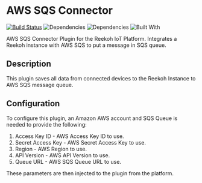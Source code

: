 # AWS SQS Connector
[![Build Status](https://travis-ci.org/Reekoh/sqs-connector.svg)](https://travis-ci.org/Reekoh/sqs-connector)
![Dependencies](https://img.shields.io/david/Reekoh/sqs-connector.svg)
![Dependencies](https://img.shields.io/david/dev/Reekoh/sqs-connector.svg)
![Built With](https://img.shields.io/badge/built%20with-gulp-red.svg)

AWS SQS Connector Plugin for the Reekoh IoT Platform. Integrates a Reekoh instance with AWS SQS to put a message in SQS queue.

## Description
This plugin saves all data from connected devices to the Reekoh Instance to AWS SQS message queue.

## Configuration
To configure this plugin, an Amazon AWS account and SQS Queue is needed to provide the following:

1. Access Key ID - AWS Access Key ID to use.
2. Secret Access Key - AWS Secret Access Key to use.
3. Region - AWS Region to use.
4. API Version - AWS API Version to use.
5. Queue URL - AWS SQS Queue URL to use.

These parameters are then injected to the plugin from the platform.